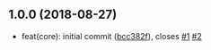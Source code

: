 ## 1.0.0 (2018-08-27)

- feat(core): initial commit ([bcc382f](http://gitlab.baidu.com:8022/8022/be-fe/conventional-changelog-befe/commit/bcc382f)), closes [#1](http://gitlab.baidu.com:8022/8022/be-fe/conventional-changelog-befe/issues/1) [#2](http://gitlab.baidu.com:8022/8022/be-fe/conventional-changelog-befe/issues/2)

